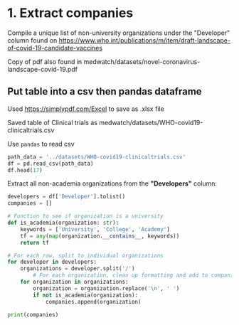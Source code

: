 # 1. Extract companies

Compile a unique list of non-university organizations under the "Developer" column found on https://www.who.int/publications/m/item/draft-landscape-of-covid-19-candidate-vaccines

Copy of pdf also found in medwatch/datasets/novel-coronavirus-landscape-covid-19.pdf



## Put table into a csv then pandas dataframe

Used https://simplypdf.com/Excel to save as .xlsx file

Saved table of Clinical trials as medwatch/datasets/WHO-covid19-clinicaltrials.csv

Use `pandas` to read csv

```python
path_data = '../datasets/WHO-covid19-clinicaltrials.csv'
df = pd.read_csv(path_data)
df.head(17)
```



Extract all non-academia organizations from the **"Developers"** column:

```python
developers = df['Developer'].tolist()
companies = []

# Function to see if organization is a university
def is_academia(organization: str):
    keywords = ['University', 'College', 'Academy']
    tf = any(map(organization.__contains__, keywords))
    return tf

# For each row, split to individual organizations
for developer in developers:
    organizations = developer.split('/')
    	# For each organization, clean up formatting and add to companies list if not academia
    for organization in organizations:
        organization = organization.replace('\n', ' ')
        if not is_academia(organization):
            companies.append(organization)

print(companies)
```



